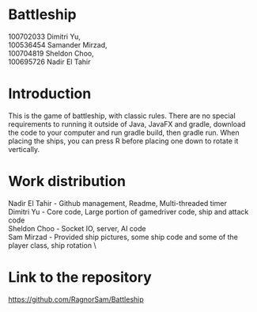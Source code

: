 # Battleship

100702033 Dimitri Yu, \
100536454 Samander Mirzad, \
100704819 Sheldon Choo,\
100695726 Nadir El Tahir

# Introduction
This is the game of battleship, with classic rules. There are no special requirements to running it outside of Java, JavaFX and gradle, download the code to your computer and run gradle build, then gradle run. When placing the ships, you can press R before placing one down to rotate it vertically.

# Work distribution
Nadir El Tahir - Github management, Readme, Multi-threaded timer \
Dimitri Yu - Core code, Large portion of gamedriver code, ship and attack code \
Sheldon Choo - Socket IO, server, AI code \
Sam Mirzad - Provided ship pictures, some ship code and some of the player class, ship rotation \

# Link to the repository
https://github.com/RagnorSam/Battleship
